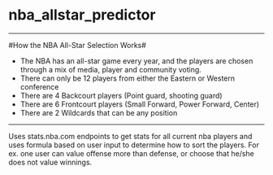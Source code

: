 # nba_allstar_predictor

--------------------------------------
#How the NBA All-Star Selection Works#

* The NBA has an all-star game every year, and the players are chosen through a mix of media, player and community voting.
* There can only be 12 players from either the Eastern or Western conference
* There are 4 Backcourt players (Point guard, shooting guard)
* There are 6 Frontcourt players (Small Forward, Power Forward, Center)
* There are 2 Wildcards that can be any position

--------------------------------------

Uses stats.nba.com endpoints to get stats for all current nba players and uses formula based on user input to determine how to sort the players. 
For ex. one user can value offense more than defense, or choose that he/she does not value winnings.

